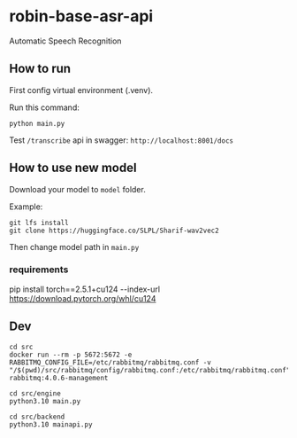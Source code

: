 # robin-base-asr-api
Automatic Speech Recognition

## How to run
First config virtual environment (.venv).

Run this command:
```
python main.py
```
Test `/transcribe` api in swagger: `http://localhost:8001/docs`

## How to use new model
Download your model to `model` folder.

Example:
```
git lfs install
git clone https://huggingface.co/SLPL/Sharif-wav2vec2
```

Then change model path in `main.py`



### requirements
pip install torch==2.5.1+cu124 --index-url https://download.pytorch.org/whl/cu124

## Dev
```
cd src
docker run --rm -p 5672:5672 -e RABBITMQ_CONFIG_FILE=/etc/rabbitmq/rabbitmq.conf -v "/$(pwd)/src/rabbitmq/config/rabbitmq.conf:/etc/rabbitmq/rabbitmq.conf" rabbitmq:4.0.6-management

cd src/engine
python3.10 main.py

cd src/backend
python3.10 mainapi.py
```